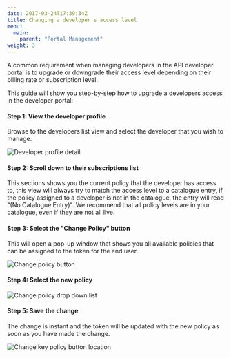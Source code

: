 ```yaml
---
date: 2017-03-24T17:39:34Z
title: Changing a developer's access level
menu:
  main:
    parent: "Portal Management"
weight: 3 
---
```


A common requirement when managing developers in the API developer portal is to upgrade or downgrade their access level depending on their billing rate or subscription level.

This guide will show you step-by-step how to upgrade a developers access in the developer portal:

#### Step 1: View the developer profile

Browse to the developers list view and select the developer that you wish to manage.

![Developer profile detail][1]

#### Step 2: Scroll down to their subscriptions list

This sections shows you the current policy that the developer has access to, this view will always try to match the access level to a catalogue entry, if the policy assigned to a developer is not in the catalogue, the entry will read "(No Catalogue Entry)". We recommend that all policy levels are in your catalogue, even if they are not all live.

#### Step 3: Select the "Change Policy" button

This will open a pop-up window that shows you all available policies that can be assigned to the token for the end user.

![Change policy button][2]

#### Step 4: Select the new policy

![Change policy drop down list][3]

#### Step 5: Save the change

The change is instant and the token will be updated with the new policy as soon as you have made the change.

![Change key policy button location][4]

 [1]: /docs/img/dashboard/portal-management/developerEdit.png
 [2]: /docs/img/dashboard/portal-management/devChangePolicy.png
 [3]: /docs/img/dashboard/portal-management/selectPolicy.png
 [4]: /docs/img/dashboard/portal-management/saveKeyPolicy.png